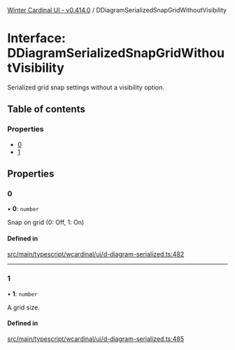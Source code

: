 [Winter Cardinal UI - v0.414.0](../index.md) / DDiagramSerializedSnapGridWithoutVisibility

# Interface: DDiagramSerializedSnapGridWithoutVisibility

Serialized grid snap settings without a visibility option.

## Table of contents

### Properties

- [0](DDiagramSerializedSnapGridWithoutVisibility.md#0)
- [1](DDiagramSerializedSnapGridWithoutVisibility.md#1)

## Properties

### 0

• **0**: `number`

Snap on grid (0: Off, 1: On)

#### Defined in

[src/main/typescript/wcardinal/ui/d-diagram-serialized.ts:482](https://github.com/winter-cardinal/winter-cardinal-ui/blob/v0.414.0/src/main/typescript/wcardinal/ui/d-diagram-serialized.ts#L482)

___

### 1

• **1**: `number`

A grid size.

#### Defined in

[src/main/typescript/wcardinal/ui/d-diagram-serialized.ts:485](https://github.com/winter-cardinal/winter-cardinal-ui/blob/v0.414.0/src/main/typescript/wcardinal/ui/d-diagram-serialized.ts#L485)
